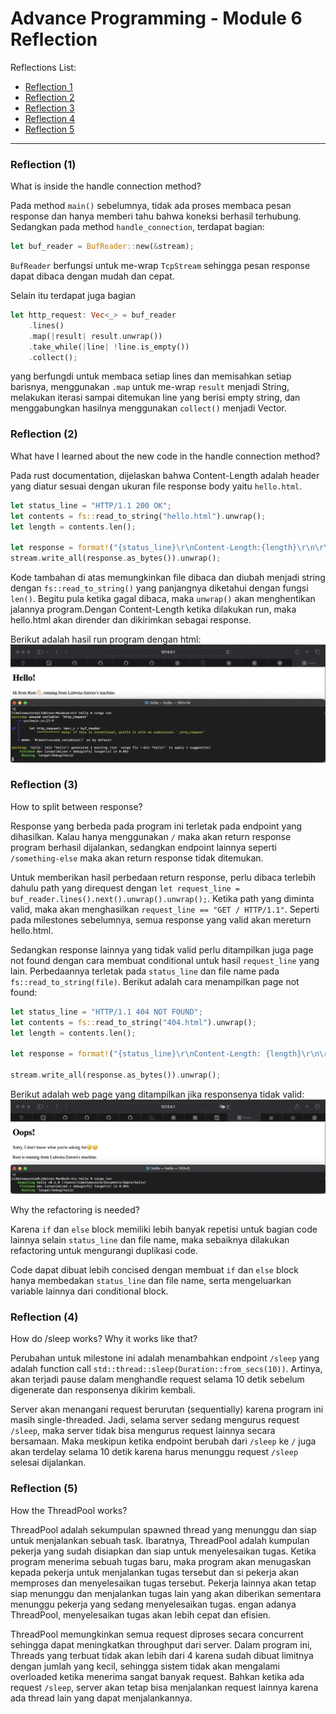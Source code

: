 # Advance Programming - Module 6 Reflection

Reflections List:
- [Reflection 1](#reflection-1)
- [Reflection 2](#reflection-2)
- [Reflection 3](#reflection-3)
- [Reflection 4](#reflection-4)
- [Reflection 5](#reflection-5)

<hr>

### Reflection (1)

What is inside the handle connection method?

Pada method `main()` sebelumnya, tidak ada proses membaca pesan response dan hanya memberi tahu bahwa koneksi berhasil terhubung. Sedangkan pada method `handle_connection`, terdapat bagian:

```rust
let buf_reader = BufReader::new(&stream); 
```

`BufReader` berfungsi untuk me-wrap `TcpStream` sehingga pesan response dapat dibaca dengan mudah dan cepat. 

Selain itu terdapat juga bagian

```rust
let http_request: Vec<_> = buf_reader 
    .lines() 
    .map(|result| result.unwrap())
    .take_while(|line| !line.is_empty()) 
    .collect();
```

yang berfungdi untuk membaca setiap lines dan memisahkan setiap barisnya, menggunakan `.map` untuk me-wrap `result` menjadi String, melakukan iterasi sampai ditemukan line yang berisi empty string, dan menggabungkan hasilnya menggunakan `collect()` menjadi Vector.

### Reflection (2)

What have I learned about the new code in the handle connection method?

Pada rust documentation, dijelaskan bahwa Content-Length adalah header yang diatur sesuai dengan ukuran file response body yaitu `hello.html`.

```rust
let status_line = "HTTP/1.1 200 OK";
let contents = fs::read_to_string("hello.html").unwrap();
let length = contents.len();

let response = format!("{status_line}\r\nContent-Length:{length}\r\n\r\n{contents}");
stream.write_all(response.as_bytes()).unwrap();
```
Kode tambahan di atas memungkinkan file dibaca dan diubah menjadi string dengan `fs::read_to_string()` yang panjangnya diketahui dengan fungsi `len()`. Begitu pula ketika gagal dibaca, maka `unwrap()` akan menghentikan jalannya program.Dengan Content-Length ketika dilakukan run, maka hello.html akan dirender dan dikirimkan sebagai response.

Berikut adalah hasil run program dengan html:
![](/assets/images/commit2.png)

### Reflection (3)

How to split between response?

Response yang berbeda pada program ini terletak pada endpoint yang dihasilkan. Kalau hanya menggunakan `/` maka akan return response program berhasil dijalankan, sedangkan endpoint lainnya seperti `/something-else` maka akan return response tidak ditemukan. 

Untuk memberikan hasil perbedaan return response, perlu dibaca terlebih dahulu path yang direquest dengan `let request_line = buf_reader.lines().next().unwrap().unwrap();`. Ketika path yang diminta valid, maka akan menghasilkan `request_line == "GET / HTTP/1.1"`. Seperti pada milestones sebelumnya, semua response yang valid akan mereturn hello.html.

Sedangkan response lainnya yang tidak valid perlu ditampilkan juga page not found dengan cara membuat conditional untuk hasil `request_line` yang lain. Perbedaannya terletak pada `status_line` dan file name pada `fs::read_to_string(file)`. Berikut adalah cara menampilkan page not found:

```rust
let status_line = "HTTP/1.1 404 NOT FOUND";
let contents = fs::read_to_string("404.html").unwrap();
let length = contents.len();

let response = format!("{status_line}\r\nContent-Length: {length}\r\n\r\n{contents}");
        
stream.write_all(response.as_bytes()).unwrap();
```

Berikut adalah web page yang ditampilkan jika responsenya tidak valid:
![](/assets/images/commit3.png)

Why the refactoring is needed?

Karena `if` dan `else` block memiliki lebih banyak repetisi untuk bagian code lainnya selain `status_line` dan file name, maka sebaiknya dilakukan refactoring untuk mengurangi duplikasi code. 

Code dapat dibuat lebih concised dengan membuat `if` dan `else` block hanya membedakan `status_line` dan file name, serta mengeluarkan variable lainnya dari conditional block.

### Reflection (4)

How do /sleep works? Why it works like that?

Perubahan untuk milestone ini adalah menambahkan endpoint `/sleep` yang adalah function call `std::thread::sleep(Duration::from_secs(10))`. Artinya, akan terjadi pause dalam menghandle request selama 10 detik sebelum digenerate dan responsenya dikirim kembali.

Server akan menangani request berurutan (sequentially) karena program ini masih single-threaded. Jadi, selama server sedang mengurus request `/sleep`, maka server tidak bisa mengurus request lainnya secara bersamaan. Maka meskipun ketika endpoint berubah dari `/sleep` ke `/` juga akan terdelay selama 10 detik karena harus menunggu request `/sleep` selesai dijalankan.

### Reflection (5)

How the ThreadPool works?

ThreadPool adalah sekumpulan spawned thread yang menunggu dan siap untuk menjalankan sebuah task. Ibaratnya, ThreadPool adalah kumpulan pekerja yang sudah disiapkan dan siap untuk menyelesaikan tugas. Ketika program menerima sebuah tugas baru, maka program akan menugaskan kepada pekerja untuk menjalankan tugas tersebut dan si pekerja akan memproses dan menyelesaikan tugas tersebut. Pekerja lainnya akan tetap siap menunggu dan menjalankan tugas lain yang akan diberikan sementara menunggu pekerja yang sedang menyelesaikan tugas. engan adanya ThreadPool, menyelesaikan tugas akan lebih cepat dan efisien.

ThreadPool memungkinkan semua request diproses secara concurrent sehingga dapat meningkatkan throughput dari server. Dalam program ini, Threads yang terbuat tidak akan lebih dari 4 karena sudah dibuat limitnya dengan jumlah yang kecil, sehingga sistem tidak akan mengalami overloaded ketika menerima sangat banyak request. Bahkan ketika ada request `/sleep`, server akan tetap bisa menjalankan request lainnya karena ada thread lain yang dapat menjalankannya.
